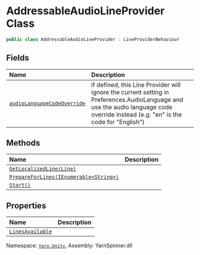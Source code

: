 # AddressableAudioLineProvider Class


```csharp
public class AddressableAudioLineProvider : LineProviderBehaviour
```



## Fields
|Name|Description|
|:---|:---|
|[`audioLanguageCodeOverride`](/api/csharp/yarn.unity/addressableaudiolineprovider.audiolanguagecodeoverride.md)|if defined, this Line Provider will ignore the current setting in Preferences.AudioLanguage and use the audio language code override instead (e.g. "en" is the code for "English")|
## Methods
|Name|Description|
|:---|:---|
|[`GetLocalizedLine(Line)`](/api/csharp/yarn.unity/addressableaudiolineprovider.getlocalizedline-line-.md)||
|[`PrepareForLines(IEnumerable<String>)`](/api/csharp/yarn.unity/addressableaudiolineprovider.prepareforlines-ienumerable-system.string--.md)||
|[`Start()`](/api/csharp/yarn.unity/addressableaudiolineprovider.start.md)||
## Properties
|Name|Description|
|:---|:---|
|[`LinesAvailable`](/api/csharp/yarn.unity/addressableaudiolineprovider.linesavailable.md)||
<div class="class-metadata">

Namespace: [`Yarn.Unity`](/api/csharp/yarn.unity/README.md), Assembly: YarnSpinner.dll
</div>

## Source
Defined in [../YarnSpinner-Unity-Dev/Packages/YarnSpinner/Runtime/LineProviders/AddressableAudioLineProvider.cs](https://github.com/YarnSpinnerTool/YarnSpinner-Unity//blob/develop/Runtime/LineProviders/AddressableAudioLineProvider.cs#L10), line 10.
